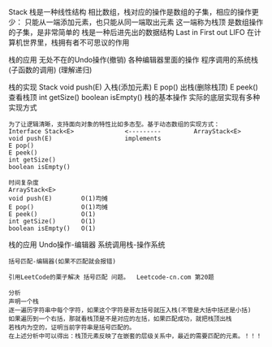 Stack
    栈是一种线性结构
    相比数组，栈对应的操作是数组的子集，相应的操作更少：
    只能从一端添加元素，也只能从同一端取出元素
    这一端称为栈顶
    是数组操作的子集，是非常简单的
    栈是一种后进先出的数据结构 Last in First out LIFO
    在计算机世界里，栈拥有者不可思议的作用

栈的应用
    无处不在的Undo操作(撤销) 各种编辑器里面的操作
    程序调用的系统栈(子函数的调用) (理解递归)

栈的实现
    Stack<E>
    void push(E)        入栈(添加元素)
    E pop()             出栈(删除栈顶)
    E peek()            查看栈顶
    int getSize()
    boolean isEmpty()
    栈的基本操作
    实际的底层实现有多种实现方式

    为了让逻辑清晰，支持面向对象的特性比如多态型。基于动态数组的实现方式：
    Interface Stack<E>              <---------         ArrayStack<E>
    void push(E)                    implements
    E pop()
    E peek()
    int getSize()
    boolean isEmpty()

    时间复杂度
    ArrayStack<E>
    void push(E)        O(1)均摊
    E pop()             O(1)均摊
    E peek()            O(1)
    int getSize()       O(1)
    boolean isEmpty()   O(1)

栈的应用
    Undo操作-编辑器
    系统调用栈-操作系统

    括号匹配-编辑器(如果不匹配就会报错)

    引用LeetCode的栗子解决 括号匹配 问题。  Leetcode-cn.com 第20题

    分析
    声明一个栈
    逐一遍历字符串中每个字符，如果这个字符是哥左括号就压入栈(不管是大括中括还是小括)
    如果遍历到一个右括，那就看栈顶是不是对应的左括，如果匹配成功，就把栈顶出栈
    若栈内为空的，证明当前字符串是括号匹配的。
    在上述分析中可以得出：栈顶元素反映了在嵌套的层级关系中，最近的需要匹配的元素。！！！